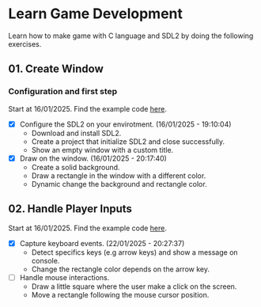 # Learn Game Development

Learn how to make game with C language and SDL2 by doing the following exercises.

## 01. Create Window

### Configuration and first step

Start at 16/01/2025. Find the example code [here](./create_window/).

- [x] Configure the SDL2 on your envirotment. (16/01/2025 - 19:10:04)
    - Download and install SDL2.
    - Create a project that initialize SDL2 and close successfully.
    - Show an empty window with a custom title.
- [x] Draw on the window. (16/01/2025 - 20:17:40)
    - Create a solid background.
    - Draw a rectangle in the window with a different color.
    - Dynamic change the background and rectangle color.

## 02. Handle Player Inputs

Start at 16/01/2025. Find the example code [here](./handle_inputs/).

- [x] Capture keyboard events. (22/01/2025 - 20:27:37)
    - Detect specifics keys (e.g arrow keys) and show a message on console.
    - Change the rectangle color depends on the arrow key.
- [ ] Handle mouse interactions.
    - Draw a little square where the user make a click on the screen.
    - Move a rectangle following the mouse cursor position.
